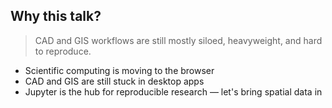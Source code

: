 ## Why this talk?

> CAD and GIS workflows are still mostly siloed, heavyweight, and hard to reproduce.

- Scientific computing is moving to the browser
- CAD and GIS are still stuck in desktop apps
- Jupyter is the hub for reproducible research — let's bring spatial data in
